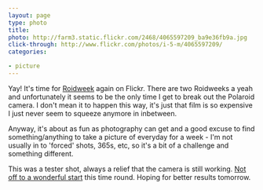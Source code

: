 ```yaml
---
layout: page
type: photo
title: 
photo: http://farm3.static.flickr.com/2468/4065597209_ba9e36fb9a.jpg
click-through: http://www.flickr.com/photos/i-5-m/4065597209/
categories: 

- picture
---
```

Yay! It's time for [Roidweek](http://www.flickr.com/groups/polaroidweek2009/) again on Flickr. There are two Roidweeks a yeah and unfortunately it seems to be the only time I get to break out the Polaroid camera. I don't mean it to happen this way, it's just that film is so expensive I just never seem to squeeze anymore in inbetween.

Anyway, it's about as fun as photography can get and a good excuse to find something/anything to take a picture of everyday for a week - I'm not usually in to 'forced' shots, 365s, etc, so it's a bit of a challenge and something different.

This was a tester shot, always a relief that the camera is still working. [Not off to a wonderful start](http://www.flickr.com/photos/i-5-m/4069879348/in/photostream/) this time round. Hoping for better results tomorrow.
